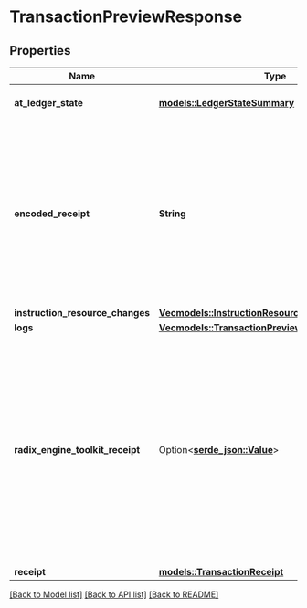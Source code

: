 # TransactionPreviewResponse

## Properties

Name | Type | Description | Notes
------------ | ------------- | ------------- | -------------
**at_ledger_state** | [**models::LedgerStateSummary**](LedgerStateSummary.md) | A summarized state of the ledger on top of which the preview was performed. | 
**encoded_receipt** | **String** | The hex-sbor-encoded receipt.  This field is deprecated and will be removed from the API with the release of the next  protocol update, cuttlefish. This field was provided primarily for use with the Radix  Engine Toolkit and its execution summary functionality. If you still wish to use this  functionality update your Radix Engine Toolkit and use the receipt provided in the  `radix_engine_toolkit_receipt` field of this response.  | 
**instruction_resource_changes** | [**Vec<models::InstructionResourceChanges>**](InstructionResourceChanges.md) |  | 
**logs** | [**Vec<models::TransactionPreviewResponseLogsInner>**](TransactionPreviewResponse_logs_inner.md) |  | 
**radix_engine_toolkit_receipt** | Option<[**serde_json::Value**](.md)> | An optional field which is only provided if the `radix_engine_toolkit_receipt` flag is set to true when requesting a transaction preview from the API.  This receipt is primarily intended for use with the toolkit and may contain information  that is already available in the receipt provided in the `receipt` field of this  response.  A typical client of this API is not expected to use this receipt. The primary clients  this receipt is intended for is the Radix wallet or any client that needs to perform  execution summaries on their transactions.  | [optional]
**receipt** | [**models::TransactionReceipt**](TransactionReceipt.md) |  | 

[[Back to Model list]](../README.md#documentation-for-models) [[Back to API list]](../README.md#documentation-for-api-endpoints) [[Back to README]](../README.md)


